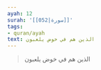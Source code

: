 ```yaml
---
ayah: 12
surah: '[[052|سورة]]'
tags:
- quran/ayah
text: الذين هم في خوض يلعبون
---
```

> الذين هم في خوض يلعبون

